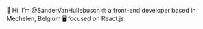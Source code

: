 👋 Hi, I’m @SanderVanHullebusch
🤓 a front-end developer based in Mechelen, Belgium
🖥 focused on React.js
